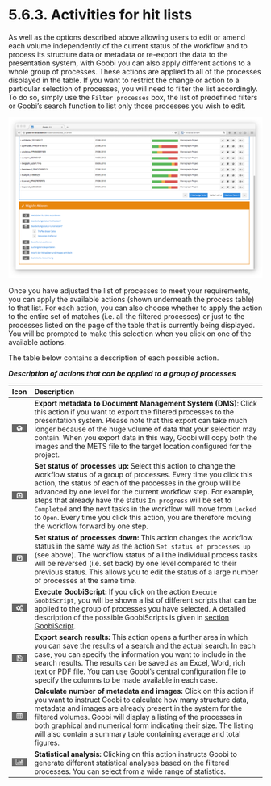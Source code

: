 # 5.6.3. Activities for hit lists

As well as the options described above allowing users to edit or amend each volume independently of the current status of the workflow and to process its structure data or metadata or re-export the data to the presentation system, with Goobi you can also apply different actions to a whole group of processes. These actions are applied to all of the processes displayed in the table. If you want to restrict the change or action to a particular selection of processes, you will need to filter the list accordingly. To do so, simply use the `Filter processes` box, the list of predefined filters or Goobi’s search function to list only those processes you wish to edit.

![Possible actions for hit lists](../../.gitbook/assets/76d.png)

Once you have adjusted the list of processes to meet your requirements, you can apply the available actions \(shown underneath the process table\) to that list. For each action, you can also choose whether to apply the action to the entire set of matches \(i.e. all the filtered processes\) or just to the processes listed on the page of the table that is currently being displayed. You will be prompted to make this selection when you click on one of the available actions.

The table below contains a description of each possible action.

_**Description of actions that can be applied to a group of processes**_

| **Icon** | **Description** |
| :--- | :--- |
| ![process-10.png](../../.gitbook/assets/process-10.png) | **Export metadata to Document Management System \(DMS\)**: Click this action if you want to export the filtered processes to the presentation system. Please note that this export can take much longer because of the huge volume of data that your selection may contain. When you export data in this way, Goobi will copy both the images and the METS file to the target location configured for the project. |
| ![process-11.png](../../.gitbook/assets/process-11.png) | **Set status of processes up:** Select this action to change the workflow status of a group of processes. Every time you click this action, the status of each of the processes in the group will be advanced by one level for the current workflow step. For example, steps that already have the status `In progress` will be set to `Completed` and the next tasks in the workflow will move from `Locked` to `Open`. Every time you click this action, you are therefore moving the workflow forward by one step. |
| ![process-12.png](../../.gitbook/assets/process-12.png) | **Set status of processes down:** This action changes the workflow status in the same way as the action `Set status of processes up` \(see above\). The workflow status of all the individual process tasks will be reversed \(i.e. set back\) by one level compared to their previous status. This allows you to edit the status of a large number of processes at the same time. |
| ![process-13.png](../../.gitbook/assets/process-13.png) | **Execute GoobiScript:** If you click on the action `Execute GoobiScript`, you will be shown a list of different scripts that can be applied to the group of processes you have selected. A detailed description of the possible GoobiScripts is given in [section GoobiScript](5.6.4.md). |
| ![process-14.png](../../.gitbook/assets/process-14.png) | **Export search results:** This action opens a further area in which you can save the results of a search and the actual search. In each case, you can specify the information you want to include in the search results. The results can be saved as an Excel, Word, rich text or PDF file. You can use Goobi’s central configuration file to specify the columns to be made available in each case. |
| ![process-15.png](../../.gitbook/assets/process-15.png) | **Calculate number of metadata and images:** Click on this action if you want to instruct Goobi to calculate how many structure data, metadata and images are already present in the system for the filtered volumes. Goobi will display a listing of the processes in both graphical and numerical form indicating their size. The listing will also contain a summary table containing average and total figures. |
| ![process-16.png](../../.gitbook/assets/process-16.png) | **Statistical analysis:** Clicking on this action instructs Goobi to generate different statistical analyses based on the filtered processes. You can select from a wide range of statistics. |

